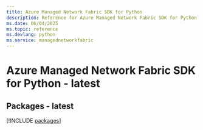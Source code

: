 ```yaml
---
title: Azure Managed Network Fabric SDK for Python
description: Reference for Azure Managed Network Fabric SDK for Python
ms.date: 06/04/2025
ms.topic: reference
ms.devlang: python
ms.service: managednetworkfabric
---
```

# Azure Managed Network Fabric SDK for Python - latest
## Packages - latest
[!INCLUDE [packages](managed-network-fabric-index.md)]